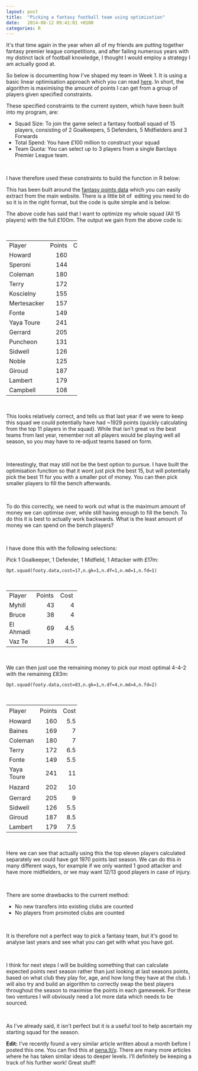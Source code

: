 ```yaml
---
layout: post
title:  "Picking a fantasy football team using optimization"
date:   2014-08-12 09:41:01 +0100
categories: R
---
```

It's that time again in the year when all of my friends are putting together fantasy premier league competitions, and after failing numerous years with my distinct lack of football knowledge, I thought I would employ a strategy I am actually good at.

So below is documenting how I've shaped my team in Week 1. It is using a basic linear optimisation approach which you can read <a title="Wikipedia: Linear Programming" href="http://en.wikipedia.org/wiki/Linear_programming" target="_blank">here</a>. In short, the algorithm is maximising the amount of points I can get from a group of players given specified constraints.

These specified constraints to the current system, which have been built into my program, are:
<ul>
	<li>Squad Size: To join the game select a fantasy football squad of 15 players, consisting of 2 Goalkeepers, 5 Defenders, 5 Midfielders and 3 Forwards</li>
	<li>Total Spend: You have £100 million to construct your squad</li>
	<li>Team Quota: You can select up to 3 players from a single Barclays Premier League team.</li>
</ul>
&nbsp;

I have therefore used these constraints to build the function in R below:

<script src="https://gist.github.com/andrewpatt24/1b9c2a94ab1496be82b2.js"></script>


This has been built around the <a title="Player and Points list" href="http://fantasy.premierleague.com/player-list/" target="_blank">fantasy points data</a> which you can easily extract from the main website. There is a little bit of  editing you need to do so it is in the right format, but the code is quite simple and is below:

<script src="https://gist.github.com/andrewpatt24/926f33cabb62e216c067.js"></script>

The above code has said that I want to optimize my whole squad (All 15 players) with the full £100m. The output we gain from the above code is:

&nbsp;
<table style="border-collapse: collapse;width: 144pt" border="0" width="192" cellspacing="0" cellpadding="0"> <col style="width: 48pt" span="3" width="64" /> 
<tbody>
<tr style="height: 12.75pt">
<td style="height: 12.75pt;width: 48pt" width="64" height="17">Player</td>
<td style="width: 48pt" width="64">Points</td>
<td style="width: 48pt" width="64">Cost</td>
</tr>
<tr style="height: 12.75pt">
<td style="height: 12.75pt" height="17">Howard</td>
<td align="right">160</td>
<td align="right">5.5</td>
</tr>
<tr style="height: 12.75pt">
<td style="height: 12.75pt" height="17">Speroni</td>
<td align="right">144</td>
<td align="right">5</td>
</tr>
<tr style="height: 12.75pt">
<td style="height: 12.75pt" height="17">Coleman</td>
<td align="right">180</td>
<td align="right">7</td>
</tr>
<tr style="height: 12.75pt">
<td style="height: 12.75pt" height="17">Terry</td>
<td align="right">172</td>
<td align="right">6.5</td>
</tr>
<tr style="height: 12.75pt">
<td style="height: 12.75pt" height="17">Koscielny</td>
<td align="right">155</td>
<td align="right">6</td>
</tr>
<tr style="height: 12.75pt">
<td style="height: 12.75pt" height="17">Mertesacker</td>
<td align="right">157</td>
<td align="right">6</td>
</tr>
<tr style="height: 12.75pt">
<td style="height: 12.75pt" height="17">Fonte</td>
<td align="right">149</td>
<td align="right">5.5</td>
</tr>
<tr style="height: 12.75pt">
<td style="height: 12.75pt" height="17">Yaya Toure</td>
<td align="right">241</td>
<td align="right">11</td>
</tr>
<tr style="height: 12.75pt">
<td style="height: 12.75pt" height="17">Gerrard</td>
<td align="right">205</td>
<td align="right">9</td>
</tr>
<tr style="height: 12.75pt">
<td style="height: 12.75pt" height="17">Puncheon</td>
<td align="right">131</td>
<td align="right">6</td>
</tr>
<tr style="height: 12.75pt">
<td style="height: 12.75pt" height="17">Sidwell</td>
<td align="right">126</td>
<td align="right">5.5</td>
</tr>
<tr style="height: 12.75pt">
<td style="height: 12.75pt" height="17">Noble</td>
<td align="right">125</td>
<td align="right">5.5</td>
</tr>
<tr style="height: 12.75pt">
<td style="height: 12.75pt" height="17">Giroud</td>
<td align="right">187</td>
<td align="right">8.5</td>
</tr>
<tr style="height: 12.75pt">
<td style="height: 12.75pt" height="17">Lambert</td>
<td align="right">179</td>
<td align="right">7.5</td>
</tr>
<tr style="height: 12.75pt">
<td style="height: 12.75pt" height="17">Campbell</td>
<td align="right">108</td>
<td align="right">5.5</td>
</tr>
</tbody>
</table>
&nbsp;

This looks relatively correct, and tells us that last year if we were to keep this squad we could potentially have had ~1929 points (quickly calculating from the top 11 players in the squad). While that isn't great vs the best teams from last year, remember not all players would be playing well all season, so you may have to re-adjust teams based on form.

&nbsp;

Interestingly, that may still not be the best option to pursue. I have built the optimisation function so that it wont just pick the best 15, but will potentially pick the best 11 for you with a smaller pot of money. You can then pick smaller players to fill the bench afterwards.

&nbsp;

To do this correctly, we need to work out what is the maximum amount of money we can optimise over, while still having enough to fill the bench. To do this it is best to actually work backwards. What is the least amount of money we can spend on the bench players?

&nbsp;

I have done this with the following selections:

Pick 1 Goalkeeper, 1 Defender, 1 Midfield, 1 Attacker with £17m:

<code>Opt.squad(footy.data,cost=17,n.gk=1,n.df=1,n.md=1,n.fd=1)</code>

&nbsp;
<table style="border-collapse: collapse;width: 144pt" border="0" width="192" cellspacing="0" cellpadding="0"> <col style="width: 48pt" span="3" width="64" /> 
<tbody>
<tr style="height: 12.75pt">
<td style="height: 12.75pt;width: 48pt;border-left-width: initial;border-left-color: initial" width="64" height="17">Player</td>
<td id="origin" style="width: 48pt" width="64">Points</td>
<td style="width: 48pt" width="64">Cost</td>
</tr>
<tr style="height: 12.75pt">
<td style="height: 12.75pt;border-left-width: initial;border-left-color: initial" height="17">Myhill</td>
<td align="right">43</td>
<td align="right">4</td>
</tr>
<tr style="height: 12.75pt">
<td style="height: 12.75pt;border-left-width: initial;border-left-color: initial" height="17">Bruce</td>
<td align="right">38</td>
<td align="right">4</td>
</tr>
<tr style="height: 12.75pt">
<td style="height: 12.75pt;border-left-width: initial;border-left-color: initial" height="17">El Ahmadi</td>
<td align="right">69</td>
<td align="right">4.5</td>
</tr>
<tr style="height: 12.75pt">
<td style="height: 12.75pt;border-left-width: initial;border-left-color: initial" height="17">Vaz Te</td>
<td align="right">19</td>
<td align="right">4.5</td>
</tr>
</tbody>
</table>
&nbsp;

We can then just use the remaining money to pick our most optimal 4-4-2 with the remaining £83m:

<code>Opt.squad(footy.data,cost=83,n.gk=1,n.df=4,n.md=4,n.fd=2)</code>

&nbsp;
<table style="border-collapse: collapse;width: 144pt" border="0" width="192" cellspacing="0" cellpadding="0"> <col style="width: 48pt" span="3" width="64" /> 
<tbody>
<tr style="height: 23.25pt">
<td style="height: 23.25pt;width: 48pt;border-left-width: initial;border-left-color: initial" width="64" height="31">Player</td>
<td id="origin" style="width: 48pt" width="64">Points</td>
<td style="width: 48pt" width="64">Cost</td>
</tr>
<tr style="height: 13.5pt">
<td style="height: 13.5pt;border-left-width: initial;border-left-color: initial" height="18">Howard</td>
<td align="right">160</td>
<td align="right">5.5</td>
</tr>
<tr style="height: 13.5pt">
<td style="height: 13.5pt;border-left-width: initial;border-left-color: initial" height="18">Baines</td>
<td align="right">169</td>
<td align="right">7</td>
</tr>
<tr style="height: 13.5pt">
<td style="height: 13.5pt;border-left-width: initial;border-left-color: initial" height="18">Coleman</td>
<td align="right">180</td>
<td align="right">7</td>
</tr>
<tr style="height: 13.5pt">
<td style="height: 13.5pt;border-left-width: initial;border-left-color: initial" height="18">Terry</td>
<td align="right">172</td>
<td align="right">6.5</td>
</tr>
<tr style="height: 13.5pt">
<td style="height: 13.5pt;border-left-width: initial;border-left-color: initial" height="18">Fonte</td>
<td align="right">149</td>
<td align="right">5.5</td>
</tr>
<tr style="height: 13.5pt">
<td style="height: 13.5pt;border-left-width: initial;border-left-color: initial" height="18">Yaya Toure</td>
<td align="right">241</td>
<td align="right">11</td>
</tr>
<tr style="height: 23.25pt">
<td style="height: 23.25pt;border-left-width: initial;border-left-color: initial" height="31">Hazard</td>
<td align="right">202</td>
<td align="right">10</td>
</tr>
<tr style="height: 13.5pt">
<td style="height: 13.5pt;border-left-width: initial;border-left-color: initial" height="18">Gerrard</td>
<td align="right">205</td>
<td align="right">9</td>
</tr>
<tr style="height: 13.5pt">
<td style="height: 13.5pt;border-left-width: initial;border-left-color: initial" height="18">Sidwell</td>
<td align="right">126</td>
<td align="right">5.5</td>
</tr>
<tr style="height: 13.5pt">
<td style="height: 13.5pt;border-left-width: initial;border-left-color: initial" height="18">Giroud</td>
<td align="right">187</td>
<td align="right">8.5</td>
</tr>
<tr style="height: 13.5pt">
<td style="height: 13.5pt;border-left-width: initial;border-left-color: initial" height="18">Lambert</td>
<td align="right">179</td>
<td align="right">7.5</td>
</tr>
</tbody>
</table>
&nbsp;

Here we can see that actually using this the top eleven players calculated separately we could have got 1970 points last season. We can do this in many different ways, for example if we only wanted 1 good attacker and have more midfielders, or we may want 12/13 good players in case of injury.

&nbsp;

There are some drawbacks to the current method:
<ul>
	<li>No new transfers into existing clubs are counted</li>
	<li>No players from promoted clubs are counted</li>
</ul>
&nbsp;

It is therefore not a perfect way to pick a fantasy team, but it's good to analyse last years and see what you can get with what you have got.

&nbsp;

I think for next steps I will be building something that can calculate expected points next season rather than just looking at last seasons points, based on what club they play for, age, and how long they have at the club. I will also try and build an algorithm to correctly swap the best players throughout the season to maximise the points in each gameweek. For these two ventures I will obviously need a lot more data which needs to be sourced.

&nbsp;

As I've already said, it isn't perfect but it is a useful tool to help ascertain my starting squad for the season.

<strong>Edit:</strong> I've recently found a very similar article written about a month before I posted this one. You can find this at <a href="http://pena.lt/y/2014/07/24/mathematically-optimising-fantasy-football-teams/">pena.lt/y</a>. There are many more articles where he has taken similar ideas to deeper levels. I'll definitely be keeping a track of his further work! Great stuff!